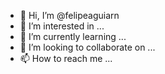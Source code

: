 - 👋 Hi, I’m @felipeaguiarn
- 👀 I’m interested in ...
- 🌱 I’m currently learning ...
- 💞️ I’m looking to collaborate on ...
- 📫 How to reach me ...

<!---
felipeaguiarn/felipeaguiarn is a ✨ special ✨ repository because its `README.md` (this file) appears on your GitHub profile.
You can click the Preview link to take a look at your changes.
--->
